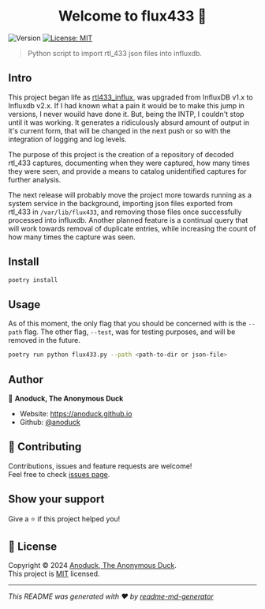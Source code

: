 <h1 align="center">Welcome to flux433 👋</h1>
<p>
  <img alt="Version" src="https://img.shields.io/badge/version-0.1.0-blue.svg?cacheSeconds=2592000" />
  <a href="https://anoduck.mit-license.org" target="_blank">
    <img alt="License: MIT" src="https://img.shields.io/badge/License-MIT-yellow.svg" />
  </a>
</p>

> Python script to import rtl_433 json files into influxdb.

## Intro

This project began life as [rtl433_influx](https://github.com/azrdev/rtl433_influx), was upgraded from InfluxDB v1.x to Influxdb v2.x. If I had known what a pain it would be to make this jump in versions, I never wouild have done it. But, being the INTP, I couldn't stop until it was working. It generates a ridiculously absurd amount of output in it's current form, that will be changed in the next push or so with the integration of logging and log levels. 

The purpose of this project is the creation of a repository of decoded rtl_433 captures, documenting when they were captured, how many times they were seen, and provide a means to catalog unidentified captures for further analysis.

The next release will probably move the project more towards running as a system service in the background, importing json files exported from rtl_433 in `/var/lib/flux433`, and removing those files once successfully processed into influxdb. Another planned feature is a continual query that will work towards removal of duplicate entries, while increasing the count of how many times the capture was seen.

## Install

```sh
poetry install
```

## Usage

As of this moment, the only flag that you should be concerned with is the `--path` flag. The other flag, `--test`, was for testing purposes, and will be removed in the future.

```sh
poetry run python flux433.py --path <path-to-dir or json-file>
```

## Author

👤 **Anoduck, The Anonymous Duck**

* Website: https://anoduck.github.io
* Github: [@anoduck](https://github.com/anoduck)

## 🤝 Contributing

Contributions, issues and feature requests are welcome!<br />Feel free to check [issues page](https://github.com/anoduck/flux433/issues). 

## Show your support

Give a ⭐️ if this project helped you!

## 📝 License

Copyright © 2024 [Anoduck, The Anonymous Duck](https://github.com/anoduck).<br />
This project is [MIT](https://anoduck.mit-license.org) licensed.

***
_This README was generated with ❤️ by [readme-md-generator](https://github.com/kefranabg/readme-md-generator)_